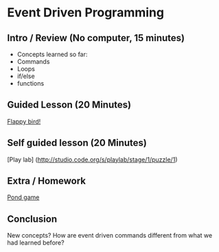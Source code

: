 # Event Driven Programming

## Intro / Review (No computer, 15 minutes)
* Concepts learned so far:
 * Commands
 * Loops
 * if/else
 * functions

## Guided Lesson (20 Minutes)
[Flappy bird!](http://studio.code.org/flappy/1)

## Self guided lesson (20 Minutes)
[Play lab] (http://studio.code.org/s/playlab/stage/1/puzzle/1)

## Extra / Homework 
[Pond game](https://blockly-games.appspot.com/pond-basic?lang=en)

## Conclusion
New concepts? How are event driven commands different from what we had learned before? 